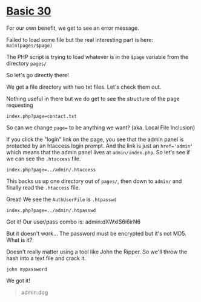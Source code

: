 # [Basic 30](http://challenges.enigmagroup.org/basics/vm/1/)

For our own benefit, we get to see an error message.

Failed to load some file but the real interesting part is here: `main(pages/$page)`

The PHP script is trying to load whatever is in the `$page` variable from the directory `pages/`

So let's go directly there!

We get a file directory with two txt files. Let's check them out.

Nothing useful in there but we do get to see the structure of the page requesting

`index.php?page=contact.txt`

So can we change `page=` to be anything we want? (aka. Local File Inclusion)

If you click the "login" link on the page, you see that the admin panel is protected by an 
htaccess login prompt. And the link is just an `href='admin'` which means that the admin panel 
lives at `admin/index.php`. So let's see if we can see the `.htaccess` file.

`index.php?page=../admin/.htaccess`

This backs us up one directory out of `pages/`, then down to `admin/` and finally read the `.htaccess` file.

Great! We see the `AuthUserFile` is `.htpasswd`

`index.php?page=../admin/.htpasswd`

Got it! Our user/pass combo is: admin:dXWxIS6i6irN6

But it doesn't work... The password must be encrypted but it's not MD5. What is it?

Doesn't really matter using a tool like John the Ripper. So we'll throw the hash into a text file and crack it.

`john mypassword`

We got it!

> admin:dog
